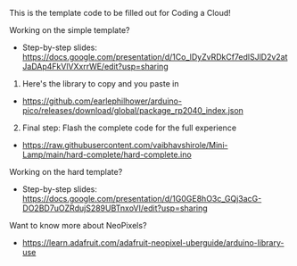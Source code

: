 This is the template code to be filled out for Coding a Cloud! 

Working on the simple template?
  - Step-by-step slides: https://docs.google.com/presentation/d/1Co_lDyZvRDkCf7edlSJlD2v2atJaDAp4FkVlVXxrrWE/edit?usp=sharing
  
  1. Here's the library to copy and you paste in
  * https://github.com/earlephilhower/arduino-pico/releases/download/global/package_rp2040_index.json
  
  2. Final step: Flash the complete code for the full experience
  * https://raw.githubusercontent.com/vaibhavshirole/Mini-Lamp/main/hard-complete/hard-complete.ino
  

Working on the hard template?
  - Step-by-step slides: https://docs.google.com/presentation/d/1G0GE8hO3c_GQj3acG-DO2BD7uOZRdujS289UBTnxoVI/edit?usp=sharing 

Want to know more about NeoPixels? 
* https://learn.adafruit.com/adafruit-neopixel-uberguide/arduino-library-use
